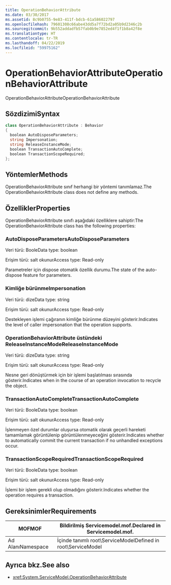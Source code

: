 ```yaml
---
title: OperationBehaviorAttribute
ms.date: 03/30/2017
ms.assetid: 8c9b0755-9e83-411f-bdcb-61a586022797
ms.openlocfilehash: 79601308c66abe43dd5a7f72bd2a05b9d2346c2b
ms.sourcegitcommit: 9b552addadfb57fab0b9e7852ed4f1f1b8a42f8e
ms.translationtype: HT
ms.contentlocale: tr-TR
ms.lasthandoff: 04/22/2019
ms.locfileid: "59975162"
---
```

# <a name="operationbehaviorattribute"></a><span data-ttu-id="e23df-102">OperationBehaviorAttribute</span><span class="sxs-lookup"><span data-stu-id="e23df-102">OperationBehaviorAttribute</span></span>
<span data-ttu-id="e23df-103">OperationBehaviorAttribute</span><span class="sxs-lookup"><span data-stu-id="e23df-103">OperationBehaviorAttribute</span></span>  
  
## <a name="syntax"></a><span data-ttu-id="e23df-104">Sözdizimi</span><span class="sxs-lookup"><span data-stu-id="e23df-104">Syntax</span></span>  
  
```csharp
class OperationBehaviorAttribute : Behavior  
{  
  boolean AutoDisposeParameters;  
  string Impersonation;  
  string ReleaseInstanceMode;  
  boolean TransactionAutoComplete;  
  boolean TransactionScopeRequired;  
};  
```  
  
## <a name="methods"></a><span data-ttu-id="e23df-105">Yöntemler</span><span class="sxs-lookup"><span data-stu-id="e23df-105">Methods</span></span>  
 <span data-ttu-id="e23df-106">OperationBehaviorAttribute sınıf herhangi bir yöntemi tanımlamaz.</span><span class="sxs-lookup"><span data-stu-id="e23df-106">The OperationBehaviorAttribute class does not define any methods.</span></span>  
  
## <a name="properties"></a><span data-ttu-id="e23df-107">Özellikler</span><span class="sxs-lookup"><span data-stu-id="e23df-107">Properties</span></span>  
 <span data-ttu-id="e23df-108">OperationBehaviorAttribute sınıfı aşağıdaki özelliklere sahiptir:</span><span class="sxs-lookup"><span data-stu-id="e23df-108">The OperationBehaviorAttribute class has the following properties:</span></span>  
  
### <a name="autodisposeparameters"></a><span data-ttu-id="e23df-109">AutoDisposeParameters</span><span class="sxs-lookup"><span data-stu-id="e23df-109">AutoDisposeParameters</span></span>  
 <span data-ttu-id="e23df-110">Veri türü: Boole</span><span class="sxs-lookup"><span data-stu-id="e23df-110">Data type: boolean</span></span>  
  
 <span data-ttu-id="e23df-111">Erişim türü: salt okunur</span><span class="sxs-lookup"><span data-stu-id="e23df-111">Access type: Read-only</span></span>  
  
 <span data-ttu-id="e23df-112">Parametreler için dispose otomatik özellik durumu.</span><span class="sxs-lookup"><span data-stu-id="e23df-112">The state of the auto-dispose feature for parameters.</span></span>  
  
### <a name="impersonation"></a><span data-ttu-id="e23df-113">Kimliğe bürünme</span><span class="sxs-lookup"><span data-stu-id="e23df-113">Impersonation</span></span>  
 <span data-ttu-id="e23df-114">Veri türü: dize</span><span class="sxs-lookup"><span data-stu-id="e23df-114">Data type: string</span></span>  
  
 <span data-ttu-id="e23df-115">Erişim türü: salt okunur</span><span class="sxs-lookup"><span data-stu-id="e23df-115">Access type: Read-only</span></span>  
  
 <span data-ttu-id="e23df-116">Destekleyen işlemi çağıranın kimliğe bürünme düzeyini gösterir.</span><span class="sxs-lookup"><span data-stu-id="e23df-116">Indicates the level of caller impersonation that the operation supports.</span></span>  
  
### <a name="releaseinstancemode"></a><span data-ttu-id="e23df-117">OperationBehaviorAttribute üstündeki ReleaseInstanceMode</span><span class="sxs-lookup"><span data-stu-id="e23df-117">ReleaseInstanceMode</span></span>  
 <span data-ttu-id="e23df-118">Veri türü: dize</span><span class="sxs-lookup"><span data-stu-id="e23df-118">Data type: string</span></span>  
  
 <span data-ttu-id="e23df-119">Erişim türü: salt okunur</span><span class="sxs-lookup"><span data-stu-id="e23df-119">Access type: Read-only</span></span>  
  
 <span data-ttu-id="e23df-120">Nesne geri dönüştürmek için bir işlemi başlatılması sırasında gösterir.</span><span class="sxs-lookup"><span data-stu-id="e23df-120">Indicates when in the course of an operation invocation to recycle the object.</span></span>  
  
### <a name="transactionautocomplete"></a><span data-ttu-id="e23df-121">TransactionAutoComplete</span><span class="sxs-lookup"><span data-stu-id="e23df-121">TransactionAutoComplete</span></span>  
 <span data-ttu-id="e23df-122">Veri türü: Boole</span><span class="sxs-lookup"><span data-stu-id="e23df-122">Data type: boolean</span></span>  
  
 <span data-ttu-id="e23df-123">Erişim türü: salt okunur</span><span class="sxs-lookup"><span data-stu-id="e23df-123">Access type: Read-only</span></span>  
  
 <span data-ttu-id="e23df-124">İşlenmeyen özel durumlar oluşursa otomatik olarak geçerli hareketi tamamlamak görüntülenip görüntülenmeyeceğini gösterir.</span><span class="sxs-lookup"><span data-stu-id="e23df-124">Indicates whether to automatically commit the current transaction if no unhandled exceptions occur.</span></span>  
  
### <a name="transactionscoperequired"></a><span data-ttu-id="e23df-125">TransactionScopeRequired</span><span class="sxs-lookup"><span data-stu-id="e23df-125">TransactionScopeRequired</span></span>  
 <span data-ttu-id="e23df-126">Veri türü: Boole</span><span class="sxs-lookup"><span data-stu-id="e23df-126">Data type: boolean</span></span>  
  
 <span data-ttu-id="e23df-127">Erişim türü: salt okunur</span><span class="sxs-lookup"><span data-stu-id="e23df-127">Access type: Read-only</span></span>  
  
 <span data-ttu-id="e23df-128">İşlemi bir işlem gerekli olup olmadığını gösterir.</span><span class="sxs-lookup"><span data-stu-id="e23df-128">Indicates whether the operation requires a transaction.</span></span>  
  
## <a name="requirements"></a><span data-ttu-id="e23df-129">Gereksinimler</span><span class="sxs-lookup"><span data-stu-id="e23df-129">Requirements</span></span>  
  
|<span data-ttu-id="e23df-130">MOF</span><span class="sxs-lookup"><span data-stu-id="e23df-130">MOF</span></span>|<span data-ttu-id="e23df-131">Bildirilmiş Servicemodel.mof.</span><span class="sxs-lookup"><span data-stu-id="e23df-131">Declared in Servicemodel.mof.</span></span>|  
|---------|-----------------------------------|  
|<span data-ttu-id="e23df-132">Ad Alanı</span><span class="sxs-lookup"><span data-stu-id="e23df-132">Namespace</span></span>|<span data-ttu-id="e23df-133">İçinde tanımlı root\ServiceModel</span><span class="sxs-lookup"><span data-stu-id="e23df-133">Defined in root\ServiceModel</span></span>|  
  
## <a name="see-also"></a><span data-ttu-id="e23df-134">Ayrıca bkz.</span><span class="sxs-lookup"><span data-stu-id="e23df-134">See also</span></span>

- <xref:System.ServiceModel.OperationBehaviorAttribute>
